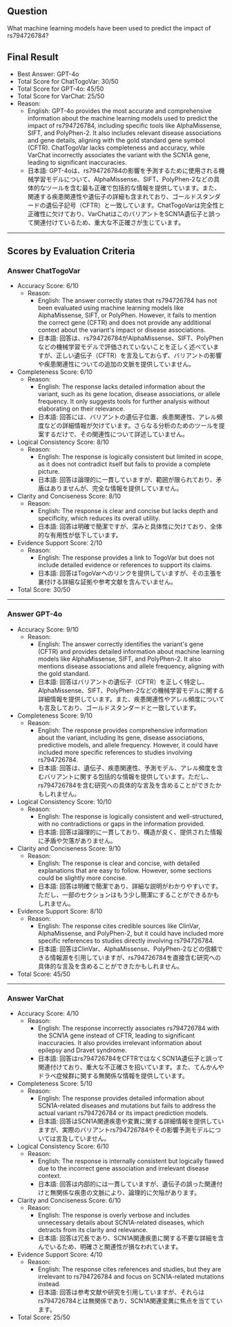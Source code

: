 ## Question

What machine learning models have been used to predict the impact of rs794726784?

## Final Result

- Best Answer: GPT-4o
- Total Score for ChatTogoVar: 30/50
- Total Score for GPT-4o: 45/50
- Total Score for VarChat: 25/50
- Reason:
  - English: GPT-4o provides the most accurate and comprehensive information about the machine learning models used to predict the impact of rs794726784, including specific tools like AlphaMissense, SIFT, and PolyPhen-2. It also includes relevant disease associations and gene details, aligning with the gold standard gene symbol (CFTR). ChatTogoVar lacks completeness and accuracy, while VarChat incorrectly associates the variant with the SCN1A gene, leading to significant inaccuracies.
  - 日本語: GPT-4oは、rs794726784の影響を予測するために使用される機械学習モデルについて、AlphaMissense、SIFT、PolyPhen-2などの具体的なツールを含む最も正確で包括的な情報を提供しています。また、関連する疾患関連性や遺伝子の詳細も含まれており、ゴールドスタンダードの遺伝子記号（CFTR）と一致しています。ChatTogoVarは完全性と正確性に欠けており、VarChatはこのバリアントをSCN1A遺伝子と誤って関連付けているため、重大な不正確さが生じています。

---

## Scores by Evaluation Criteria

### Answer ChatTogoVar
- Accuracy Score: 6/10
  - Reason: 
    - English: The answer correctly states that rs794726784 has not been evaluated using machine learning models like AlphaMissense, SIFT, or PolyPhen. However, it fails to mention the correct gene (CFTR) and does not provide any additional context about the variant's impact or disease associations.
    - 日本語: 回答は、rs794726784がAlphaMissense、SIFT、PolyPhenなどの機械学習モデルで評価されていないことを正しく述べていますが、正しい遺伝子（CFTR）を言及しておらず、バリアントの影響や疾患関連性についての追加の文脈を提供していません。
- Completeness Score: 6/10
  - Reason: 
    - English: The response lacks detailed information about the variant, such as its gene location, disease associations, or allele frequency. It only suggests tools for further analysis without elaborating on their relevance.
    - 日本語: 回答には、バリアントの遺伝子位置、疾患関連性、アレル頻度などの詳細情報が欠けています。さらなる分析のためのツールを提案するだけで、その関連性について詳述していません。
- Logical Consistency Score: 8/10
  - Reason: 
    - English: The response is logically consistent but limited in scope, as it does not contradict itself but fails to provide a complete picture.
    - 日本語: 回答は論理的に一貫していますが、範囲が限られており、矛盾はありませんが、完全な情報を提供していません。
- Clarity and Conciseness Score: 8/10
  - Reason: 
    - English: The response is clear and concise but lacks depth and specificity, which reduces its overall utility.
    - 日本語: 回答は明確で簡潔ですが、深みと具体性に欠けており、全体的な有用性が低下しています。
- Evidence Support Score: 2/10
  - Reason: 
    - English: The response provides a link to TogoVar but does not include detailed evidence or references to support its claims.
    - 日本語: 回答はTogoVarへのリンクを提供していますが、その主張を裏付ける詳細な証拠や参考文献を含んでいません。
- Total Score: 30/50

---

### Answer GPT-4o
- Accuracy Score: 9/10
  - Reason: 
    - English: The answer correctly identifies the variant's gene (CFTR) and provides detailed information about machine learning models like AlphaMissense, SIFT, and PolyPhen-2. It also mentions disease associations and allele frequency, aligning with the gold standard.
    - 日本語: 回答はバリアントの遺伝子（CFTR）を正しく特定し、AlphaMissense、SIFT、PolyPhen-2などの機械学習モデルに関する詳細情報を提供しています。また、疾患関連性やアレル頻度についても言及しており、ゴールドスタンダードと一致しています。
- Completeness Score: 9/10
  - Reason: 
    - English: The response provides comprehensive information about the variant, including its gene, disease associations, predictive models, and allele frequency. However, it could have included more specific references to studies involving rs794726784.
    - 日本語: 回答は、遺伝子、疾患関連性、予測モデル、アレル頻度を含むバリアントに関する包括的な情報を提供しています。ただし、rs794726784を含む研究への具体的な言及を含めることができたかもしれません。
- Logical Consistency Score: 10/10
  - Reason: 
    - English: The response is logically consistent and well-structured, with no contradictions or gaps in the information provided.
    - 日本語: 回答は論理的に一貫しており、構造が良く、提供された情報に矛盾や欠落がありません。
- Clarity and Conciseness Score: 9/10
  - Reason: 
    - English: The response is clear and concise, with detailed explanations that are easy to follow. However, some sections could be slightly more concise.
    - 日本語: 回答は明確で簡潔であり、詳細な説明がわかりやすいです。ただし、一部のセクションはもう少し簡潔にすることができるかもしれません。
- Evidence Support Score: 8/10
  - Reason: 
    - English: The response cites credible sources like ClinVar, AlphaMissense, and PolyPhen-2, but it could have included more specific references to studies directly involving rs794726784.
    - 日本語: 回答はClinVar、AlphaMissense、PolyPhen-2などの信頼できる情報源を引用していますが、rs794726784を直接含む研究への具体的な言及を含めることができたかもしれません。
- Total Score: 45/50

---

### Answer VarChat
- Accuracy Score: 4/10
  - Reason: 
    - English: The response incorrectly associates rs794726784 with the SCN1A gene instead of CFTR, leading to significant inaccuracies. It also provides irrelevant information about epilepsy and Dravet syndrome.
    - 日本語: 回答はrs794726784をCFTRではなくSCN1A遺伝子と誤って関連付けており、重大な不正確さを招いています。また、てんかんやドラベ症候群に関する無関係な情報を提供しています。
- Completeness Score: 5/10
  - Reason: 
    - English: The response provides detailed information about SCN1A-related diseases and mutations but fails to address the actual variant rs794726784 or its impact prediction models.
    - 日本語: 回答はSCN1A関連疾患や変異に関する詳細情報を提供していますが、実際のバリアントrs794726784やその影響予測モデルについては言及していません。
- Logical Consistency Score: 6/10
  - Reason: 
    - English: The response is internally consistent but logically flawed due to the incorrect gene association and irrelevant disease context.
    - 日本語: 回答は内部的には一貫していますが、遺伝子の誤った関連付けと無関係な疾患の文脈により、論理的に欠陥があります。
- Clarity and Conciseness Score: 6/10
  - Reason: 
    - English: The response is overly verbose and includes unnecessary details about SCN1A-related diseases, which detracts from its clarity and relevance.
    - 日本語: 回答は冗長であり、SCN1A関連疾患に関する不要な詳細を含んでいるため、明確さと関連性が損なわれています。
- Evidence Support Score: 4/10
  - Reason: 
    - English: The response cites references and studies, but they are irrelevant to rs794726784 and focus on SCN1A-related mutations instead.
    - 日本語: 回答は参考文献や研究を引用していますが、それらはrs794726784とは無関係であり、SCN1A関連変異に焦点を当てています。
- Total Score: 25/50